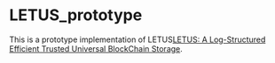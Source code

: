 # LETUS_prototype
This is a prototype implementation of LETUS[LETUS: A Log-Structured Efficient Trusted Universal BlockChain Storage](https://doi.org/10.1145/3626246.3653390).
